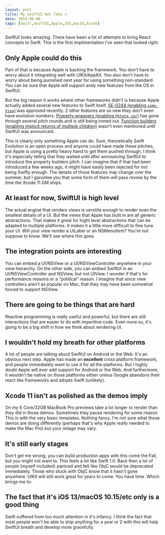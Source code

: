 ```yaml
---
layout: post
title: My SwiftUI Hot Take 🔥
date: 2019-06-08
tags: [Swift,SwiftUI,Apple,iOS,macOS,Xcode]
---
```


SwiftUI looks amazing. There have been a lot of attempts to bring React concepts to Swift. This is the first implimentation I've seen that looked right.

## Only Apple could do this

Part of that is because Apple is backing the framework. You don't have to worry about it integrating well with UIKit/AppKit. You also don't have to worry about being punished next year for using something non-standard. You can be sure that Apple will support andy new features from the OS in SwiftUI.

But the big reason it works where other frameworks didn't is because Apple actually added several new features to Swift itself. [SE-0244 (enabling `some View`)](https://github.com/apple/swift-evolution/blob/master/proposals/0244-opaque-result-types.md) was approved recently. 2 other features are so new they don't even have evolution numbers. [Property wrappers (enabling `@State var`)](https://forums.swift.org/t/pitch-3-property-wrappers-formerly-known-as-property-delegates/24961) has gone through several pitch rounds and is still being ironed out. [Function builders (enabling implicit returns of multiple children)](https://forums.swift.org/t/pitch-function-builders/25167) wasn't even mentioned until SwiftUI was announced.

This is clearly only something Apple can do. Sure, theoretically Swift Evolution is an open process and anyone could have made these pitches, but Apple is using a pretty heavy hand to get them pushed through. I think it's especially telling that they waited until after announcing SwiftUI to introduce the property builders pitch. I can imagine that if that had been introduced a few weeks ago, it might have easily been rejected for not being Swifty enough. The details of those features may change over the summer, but I garuntee you that some form of them will pass review by the time the Xcode 11 GM ships.

## At least for now, SwiftUI is high level

The actual engine that renders views is versitile enough to render even the smallest details of a UI. But the views that Apple has built in are all generic abstractions. That makes it great for hight level abstractions that can be adapted to multiple platforms. It makes it a little more difficult to fine tune your UI. Will your view render a UILabel or an NSMenuItem? You're not suppose to know. We'll see where this goes.

## The integration points are interesting

You can embed a UI/NSView or a UI/NSViewController anywhere in your view hierarchy. On the other side, you can embed SwiftUI in an UI/NSViewController and NSView, but not UIView. I wonder if that's for performance reasons or a "political" reason. I imagine that since view controllers aren't as popular on Mac, that they may have been somewhat forced to support NSView.

## There are going to be things that are hard

Reactive programming is really useful and powerful, but there are still interactions that are easier to do with imperitive code. Even more so, it's going to be a big shift in how we think about rendering UI.

## I wouldn't hold my breath for other platforms

A lot of people are talking about SwiftUI on Android or the Web. It's an obvious next step. Apple has made an **excellent** cross platform framework, and people immediately want to use it for all the platforms. But I highly doubt Apple will ever add support for Android or the Web. And furthermore, it wouldn't be native on those platforms either unless Google abandons their react like frameworks and adopts Swift (unlikely).

## Xcode 11 isn't as polished as the demos imply

On my 6 Core/32GB MacBook Pro previews take a lot longer to render than they did in those demos. Sometimes they pause rendering for some reason. This is with the very basic templates. Nothing fancy. I'm not sure what those demos are doing differently (perhaps that's why Apple really needed to make the Mac Pro) but your milage may vary.

## It's still early stages

Don't get me wrong, you can build production apps with this come the Fall, but you might not want to. This feels a lot like Swift 1.0. Back then a lot of people (myself included) paniced and felt like ObjC would be deprecated immediately. Those who stuck with ObjC know that it hasn't gone anywhere. UIKit will still work great for years to come. You have time. Which brings me to:

## The fact that it's iOS 13/macOS 10.15/etc only is a good thing

Swift suffered from too much attention in it's infancy. I think the fact that most people won't be able to ship anything for a year or 2 with this will help SwiftUI breath and develop more gracefully.